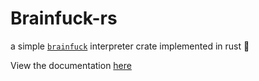 # Brainfuck-rs

a simple [`brainfuck`](https://esolangs.org/wiki/Brainfuck) interpreter crate implemented in rust 🦀

View the documentation [here](https://docs.rs/brainfuck-exe)